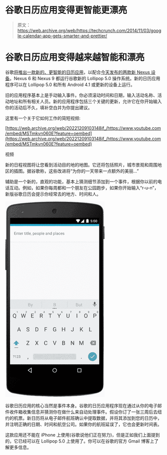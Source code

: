 # 谷歌日历应用变得更智能更漂亮 

> 原文：<https://web.archive.org/web/https://techcrunch.com/2014/11/03/google-calendar-app-gets-smarter-and-prettier/>

# 谷歌日历应用变得越来越智能和漂亮

谷歌[将推出一款新的、更智能的日历应用](https://web.archive.org/web/20221209103148/http://gmailblog.blogspot.com/2014/11/a-new-day-for-google-calendar.html)，以配合[今天发布的两款新 Nexus 设备](https://web.archive.org/web/20221209103148/https://beta.techcrunch.com/2014/11/03/nexus-9-review-googles-first-lollipop-tablet-gets-the-recipe-mostly-right/)。Nexus 6 和 Nexus 9 都运行谷歌新的 Lollipop 5.0 操作系统。新的日历应用程序可以在 Lollipop 5.0 和所有 Android 4.1 或更新的设备上运行。

旧的应用程序基本上是手动输入事件。你必须滚动时间和日期，输入活动名称、活动地址和所有相关人员。新的应用程序包括三个关键的更新，允许它在你开始输入你的活动后不久，填补空白并为你提出建议。

这里有一个关于它如何工作的简短视频:

[https://web.archive.org/web/20221209103148if_/https://www.youtube.com/embed/MSTmkvn060E?feature=oembed](https://web.archive.org/web/20221209103148if_/https://www.youtube.com/embed/MSTmkvn060E?feature=oembed)

视频

新的日程视图将让您看到活动目的地的地图。它还将包括照片，城市景观和周围地区的插图。据谷歌称，这些改进将“为你的一天带来一点额外的美丽…”

辅助是一个新的，直观的功能，基本上猜测细节添加到一个事件，根据你以前的电话互动。例如，如果你每周都和一个朋友在公园跑步，如果你开始输入“r-u-n”，新版谷歌日历会提示你经常去的地方、时间和人。

![QuickCreate_Timely_110114_v03_nexus5 (1)](img/e0f43bff7aaff92864c890e8c3c099cb.png)

谷歌日历应用的核心当然是事件本身。谷歌的日历应用程序现在通过从你的电子邮件收件箱收集信息并猜测你在做什么来自动处理事件。假设你订了一张三周后去纽约的机票。新日历将从电子邮件航班确认中提取数据，并将其添加到您的日历中，并注明正确的日期、时间和航空公司。如果你的航班延误了，它也会更新时间表。

这款应用还不能在 iPhone 上使用(谷歌说他们正在努力)，但是正如我们上面提到的，它已经可以在 Lollipop 5.0 上使用了。你可以在谷歌的官方 Gmail 博客上了解更多信息。